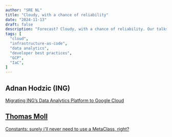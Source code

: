 ```yaml
---
author: "SRE NL"
title: "Cloudy, with a chance of reliability"
date: "2024-11-13"
draft: false
description: "Forecast? Cloudy, with a chance of reliability. Our talks will cover a cloud migration story of a Data analytics platform, and developer best practices applied to infrastructure-as-code"
tags: [
  "cloud",
  "infrastructure-as-code",
  "data analytics",
  "developer best practices",
  "GCP",
  "IaC",
]
---
```


## Adnan Hodzic (ING)

[Migrating ING’s Data Analytics Platform to Google Cloud](./files/ing-data-analytics-migration.pdf)

## [Thomas Moll](https://moll.dev/slides/magic/)

[Constants: surely i'll never need to use a MetaClass, right?](./files/magic-values.pdf)
